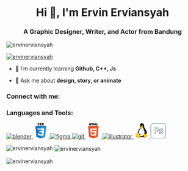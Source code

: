 <h1 align="center">Hi 👋, I'm Ervin Erviansyah</h1>
<h3 align="center">A Graphic Designer, Writer, and Actor from Bandung</h3>

<p align="left"> <img src="https://komarev.com/ghpvc/?username=ervinerviansyah&label=Profile%20views&color=0e75b6&style=flat" alt="ervinerviansyah" /> </p>

<p align="left"> <a href="https://github.com/ryo-ma/github-profile-trophy"><img src="https://github-profile-trophy.vercel.app/?username=ervinerviansyah" alt="ervinerviansyah" /></a> </p>

- 🌱 I’m currently learning **Github, C++, Js**

- 💬 Ask me about **design, story, or animate**

<h3 align="left">Connect with me:</h3>
<p align="left">
</p>

<h3 align="left">Languages and Tools:</h3>
<p align="left"> <a href="https://www.blender.org/" target="_blank" rel="noreferrer"> <img src="https://download.blender.org/branding/community/blender_community_badge_white.svg" alt="blender" width="40" height="40"/> </a> <a href="https://www.w3schools.com/css/" target="_blank" rel="noreferrer"> <img src="https://raw.githubusercontent.com/devicons/devicon/master/icons/css3/css3-original-wordmark.svg" alt="css3" width="40" height="40"/> </a> <a href="https://www.figma.com/" target="_blank" rel="noreferrer"> <img src="https://www.vectorlogo.zone/logos/figma/figma-icon.svg" alt="figma" width="40" height="40"/> </a> <a href="https://git-scm.com/" target="_blank" rel="noreferrer"> <img src="https://www.vectorlogo.zone/logos/git-scm/git-scm-icon.svg" alt="git" width="40" height="40"/> </a> <a href="https://www.w3.org/html/" target="_blank" rel="noreferrer"> <img src="https://raw.githubusercontent.com/devicons/devicon/master/icons/html5/html5-original-wordmark.svg" alt="html5" width="40" height="40"/> </a> <a href="https://www.adobe.com/in/products/illustrator.html" target="_blank" rel="noreferrer"> <img src="https://www.vectorlogo.zone/logos/adobe_illustrator/adobe_illustrator-icon.svg" alt="illustrator" width="40" height="40"/> </a> <a href="https://www.linux.org/" target="_blank" rel="noreferrer"> <img src="https://raw.githubusercontent.com/devicons/devicon/master/icons/linux/linux-original.svg" alt="linux" width="40" height="40"/> </a> <a href="https://www.photoshop.com/en" target="_blank" rel="noreferrer"> <img src="https://raw.githubusercontent.com/devicons/devicon/master/icons/photoshop/photoshop-line.svg" alt="photoshop" width="40" height="40"/> </a> </p>

<p><img align="left" src="https://github-readme-stats.vercel.app/api/top-langs?username=ervinerviansyah&show_icons=true&locale=en&layout=compact" alt="ervinerviansyah" /></p>

<p>&nbsp;<img align="center" src="https://github-readme-stats.vercel.app/api?username=ervinerviansyah&show_icons=true&locale=en" alt="ervinerviansyah" /></p>

<p><img align="center" src="https://github-readme-streak-stats.herokuapp.com/?user=ervinerviansyah&" alt="ervinerviansyah" /></p>

